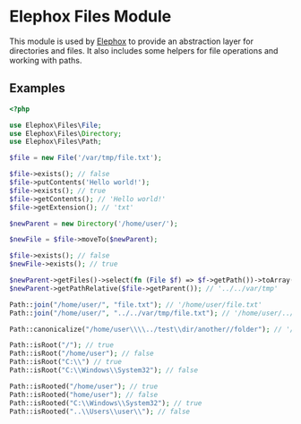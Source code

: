 # Elephox Files Module

This module is used by [Elephox] to provide an abstraction layer for directories and files.
It also includes some helpers for file operations and working with paths.

## Examples

```php
<?php

use Elephox\Files\File;
use Elephox\Files\Directory;
use Elephox\Files\Path;

$file = new File('/var/tmp/file.txt');

$file->exists(); // false
$file->putContents('Hello world!');
$file->exists(); // true
$file->getContents(); // 'Hello world!'
$file->getExtension(); // 'txt'

$newParent = new Directory('/home/user/');

$newFile = $file->moveTo($newParent);

$file->exists(); // false
$newFile->exists(); // true

$newParent->getFiles()->select(fn (File $f) => $f->getPath())->toArray(); // ['/home/user/file.txt']
$newParent->getPathRelative($file->getParent()); // '../../var/tmp'

Path::join("/home/user/", "file.txt"); // '/home/user/file.txt'
Path::join("/home/user/", "../../var/tmp/file.txt"); // '/home/user/../../var/tmp/file.txt'

Path::canonicalize("/home/user\\\\../test\\dir/another//folder"); // '/home/user/../test/dir/another/folder'

Path::isRoot("/"); // true
Path::isRoot("/home/user"); // false
Path::isRoot("C:\\") // true
Path::isRoot("C:\\Windows\\System32"); // false

Path::isRooted("/home/user"); // true
Path::isRooted("home/user"); // false
Path::isRooted("C:\\Windows\\System32"); // true
Path::isRooted("..\\Users\\user\\"); // false
```

[Elephox]: https://github.com/elephox-dev/framework
